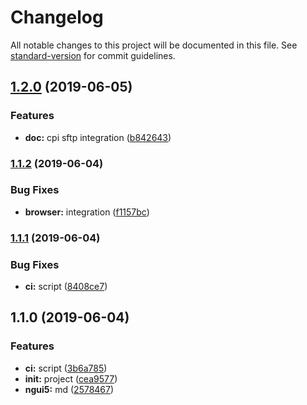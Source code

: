 # Changelog

All notable changes to this project will be documented in this file. See [standard-version](https://github.com/conventional-changelog/standard-version) for commit guidelines.

## [1.2.0](https://github.com/Soontao/presentations/compare/v1.1.2...v1.2.0) (2019-06-05)


### Features

* **doc:** cpi sftp integration ([b842643](https://github.com/Soontao/presentations/commit/b842643))



### [1.1.2](https://github.com/Soontao/presentations/compare/v1.1.1...v1.1.2) (2019-06-04)


### Bug Fixes

* **browser:** integration ([f1157bc](https://github.com/Soontao/presentations/commit/f1157bc))



### [1.1.1](https://github.com/Soontao/presentations/compare/v1.1.0...v1.1.1) (2019-06-04)


### Bug Fixes

* **ci:** script ([8408ce7](https://github.com/Soontao/presentations/commit/8408ce7))



## 1.1.0 (2019-06-04)


### Features

* **ci:** script ([3b6a785](https://github.com/Soontao/presentations/commit/3b6a785))
* **init:** project ([cea9577](https://github.com/Soontao/presentations/commit/cea9577))
* **ngui5:** md ([2578467](https://github.com/Soontao/presentations/commit/2578467))

